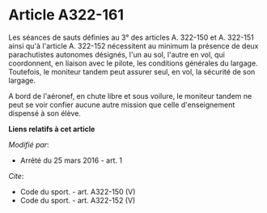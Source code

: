 # Article A322-161

Les séances de sauts définies au 3° des articles A. 322-150 et A. 322-151 ainsi qu'à l'article A. 322-152 nécessitent au
minimum la présence de deux parachutistes autonomes désignés, l'un au sol, l'autre en vol, qui coordonnent, en liaison avec
le pilote, les conditions générales du largage. Toutefois, le moniteur tandem peut assurer seul, en vol, la sécurité de son
largage. 

A bord de l'aéronef, en chute libre et sous voilure, le moniteur tandem ne peut se voir confier aucune autre mission que
celle d'enseignement dispensé à son élève.

**Liens relatifs à cet article**

_Modifié par_:

  - Arrêté du 25 mars 2016 - art. 1

_Cite_:

  - Code du sport. - art. A322-150 (V)
  - Code du sport. - art. A322-152 (V)
